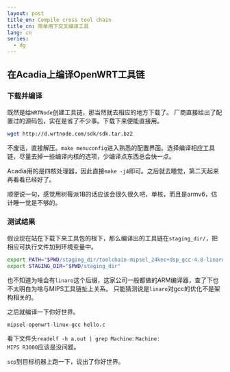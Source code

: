 ```yaml
---
layout: post
title_en: Compile cross tool chain
title_cn: 简单用下交叉编译工具
lang: cn
series:
  - dg
---
```

## 在Acadia上编译OpenWRT工具链
### 下载并编译
既然是给`WRTNode`创建工具链，那当然就去相应的地方下载了。
厂商直接给出了配置过的源码包，实在是省了不少事。下载下来便能直接用。

```bash
wget http://d.wrtnode.com/sdk/sdk.tar.bz2
```

不废话，直接解压。`make menuconfig`进入熟悉的配置界面。选择编译相应工具链，尽量去掉一些编译内核的选项，少编译点东西总会快一点。

Acadia用的是四核处理器，因此直接`make -j4`即可。之后就去睡觉，第二天起来再看看已经好了。

顺便说一句，感觉用树莓派1B的话应该会很久很久吧，单核，而且是armv6，估计睡一觉是不够的。


### 测试结果

假设现在站在下载下来工具包的根下，那么编译出的工具链在`staging_dir/`，把相应可执行文件加到环境变量中。

```bash
export PATH="$PWD/staging_dir/toolchain-mipsel_24kec+dsp_gcc-4.8-linaro_uClibc-0.9.33.2/bin:$PATH"
export STAGING_DIR="$PWD/staging_dir"
```
也不知道为啥会有`linaro`这个后缀，这家公司一般都做的ARM编译器，查了下也不太明白为啥与MIPS工具链扯上关系。
只能猜测说是`linaro`对gcc的优化不是架构相关的。


之后就编译一下你好世界。

```bash
mipsel-openwrt-linux-gcc hello.c
```

看下文件头`readelf -h a.out | grep Machine`:
`Machine:                           MIPS R3000`应该是没问题。

`scp`到目标机器上跑一下，说出了你好世界。